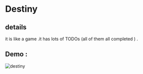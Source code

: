 # Destiny

## details 

it is like a game .it has lots of TODOs (all of them all completed ) .

## Demo : 
![destiny](https://github.com/AliRezaRastin/disteny-simple-game-/assets/103937572/d5b009a0-8946-41b5-8435-a3569fefad7f)
